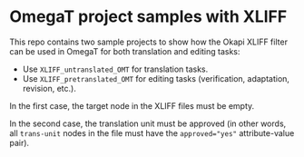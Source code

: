 # OmegaT project samples with XLIFF

This repo contains two sample projects to show how the Okapi XLIFF filter can be used in OmegaT for both translation and editing tasks:

-   Use `XLIFF_untranslated_OMT` for translation tasks.
-   Use `XLIFF_pretranslated_OMT` for editing tasks (verification, adaptation, revision, etc.).

In the first case, the target node in the XLIFF files must be empty.

In the second case, the translation unit must be approved (in other words, all `trans-unit` nodes in the file must have the `approved="yes"` attribute-value pair).
